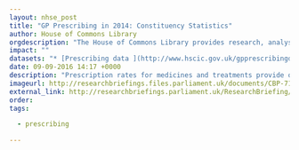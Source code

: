 ```yaml
---
layout: nhse_post
title: "GP Prescribing in 2014: Constituency Statistics"
author: House of Commons Library
orgdescription: "The House of Commons Library provides research, analysis and information services for MPs and their staff."
impact: ""
datasets: "* [Prescribing data ](http://www.hscic.gov.uk/gpprescribingdata) is from the monthly files published by the HSCIC"
date: 09-09-2016 14:17 +0000
description: "Prescription rates for medicines and treatments provide one useful measure of the burden of illness and disease across the country. This note provides statistics on prescriptions by GP practices in England as a whole and local variation for individual drugs and treatments."
imageurl: http://researchbriefings.files.parliament.uk/documents/CBP-7161/assets/e5856cb0-9d90-4ffd-8b64-037125226dff.png
external_link: http://researchbriefings.parliament.uk/ResearchBriefing/Summary/CBP-7161
order: 
tags:

  - prescribing

---
```

